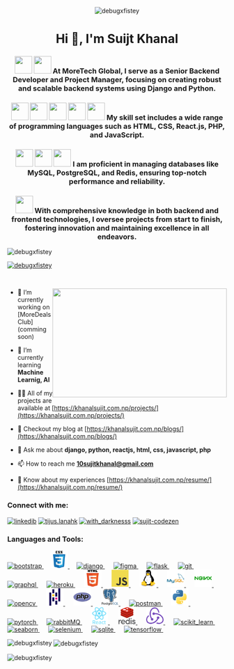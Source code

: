 <p align="center"><img src="https://github.com/sujit-codezen/sujit-codezen/assets/124259614/c713119e-92d6-484d-bd59-0514c192dfe8" alt="debugxfistey" /></p>
<h1 align="center">Hi 👋, I'm Suijt Khanal</h1>
<h3 align="center">
  <img src="https://img.icons8.com/ios-filled/50/ffffff/django.png" width="40" height="40" /> 
  <img src="https://img.icons8.com/color/48/000000/python--v1.png" width="40" height="40" />
  At MoreTech Global, I serve as a Senior Backend Developer and Project Manager, focusing on creating robust and scalable backend systems using Django and Python.
</h3>

<h3 align="center">
  <img src="https://img.icons8.com/color/48/000000/html-5--v1.png" width="40" height="40" /> 
  <img src="https://img.icons8.com/color/48/000000/css3.png" width="40" height="40" />
  <img src="https://img.icons8.com/ultraviolet/40/000000/react--v1.png" width="40" height="40" />
  <img src="https://img.icons8.com/officel/40/000000/php-logo.png" width="40" height="40" />
  <img src="https://img.icons8.com/color/48/000000/javascript--v1.png" width="40" height="40" />
  My skill set includes a wide range of programming languages such as HTML, CSS, React.js, PHP, and JavaScript.
</h3>

<h3 align="center">
  <img src="https://img.icons8.com/ios-filled/50/ffffff/mysql-logo.png" width="40" height="40" /> 
  <img src="https://img.icons8.com/color/48/000000/postgreesql.png" width="40" height="40" />
  <img src="https://img.icons8.com/color/48/000000/redis.png" width="40" height="40" />
  I am proficient in managing databases like MySQL, PostgreSQL, and Redis, ensuring top-notch performance and reliability.
</h3>

<h3 align="center">
  <img src="https://img.icons8.com/fluent/48/000000/project-management.png" width="40" height="40" />
  With comprehensive knowledge in both backend and frontend technologies, I oversee projects from start to finish, fostering innovation and maintaining excellence in all endeavors.
</h3>


<p align="left"> <img src="https://komarev.com/ghpvc/?username=debugxfistey&label=Profile%20views&color=0e75b6&style=flat" alt="debugxfistey" /> </p>

<p align="left"> <a href="https://github.com/ryo-ma/github-profile-trophy"><img src="https://github-profile-trophy.vercel.app/?username=debugxfistey" alt="debugxfistey" /></a> </p>

<p align="left"> <a href="https://twitter.com/" target="blank"><img src="https://img.shields.io/twitter/follow/?logo=twitter&style=for-the-badge" alt="" /></a> </p>

<div>
<img align="right" src="https://camo.githubusercontent.com/ad28cab36fa44e2f77a63970bcbb06660efdd314ed9168ec140d7b222dc2ae9e/68747470733a2f2f7777772e6c616d626461746573742e636f6d2f7265736f75726365732f696d616765732f6e65777332342e676966" width="400" height="250" />
  
- 🔭 I’m currently working on [MoreDeals Club](comming soon)

- 🌱 I’m currently learning **Machine Learnig, AI**

- 👨‍💻 All of my projects are available at [https://khanalsujit.com.np/projects/](https://khanalsujit.com.np/projects/)

- 📝 Checkout my blog at [https://khanalsujit.com.np/blogs/](https://khanalsujit.com.np/blogs/)

- 💬 Ask me about **django, python, reactjs, html, css, javascript, php**

- 📫 How to reach me **10sujitkhanal@gmail.com**

- 📄 Know about my experiences [https://khanalsujit.com.np/resume/](https://khanalsujit.com.np/resume/)

</div>

<h3 align="left">Connect with me:</h3>
<p align="left">
<a href="https://linkedin.com/in/sujit-khanal-92a098318" target="blank"><img align="center" src="https://raw.githubusercontent.com/rahuldkjain/github-profile-readme-generator/master/src/images/icons/Social/linked-in-alt.svg" alt="linkedib" height="30" width="40" /></a>
<a href="https://fb.com/tijus.lanahk" target="blank"><img align="center" src="https://raw.githubusercontent.com/rahuldkjain/github-profile-readme-generator/master/src/images/icons/Social/facebook.svg" alt="tijus.lanahk" height="30" width="40" /></a>
<a href="https://instagram.com/with_darknesss" target="blank"><img align="center" src="https://raw.githubusercontent.com/rahuldkjain/github-profile-readme-generator/master/src/images/icons/Social/instagram.svg" alt="with_darknesss" height="30" width="40" /></a>
<a href="https://www.youtube.com/@sujit-codezen" target="blank"><img align="center" src="https://raw.githubusercontent.com/rahuldkjain/github-profile-readme-generator/master/src/images/icons/Social/youtube.svg" alt="sujit-codezen" height="30" width="40" /></a>
</p>

<h3 align="left">Languages and Tools:</h3>
<p align="left"> 
  <a href="https://getbootstrap.com" target="_blank" rel="noreferrer"> 
    <img src="https://img.icons8.com/color/48/ffffff/bootstrap.png" alt="bootstrap" width="40" height="40"/> 
  </a>&nbsp;&nbsp;&nbsp;
  <a href="https://www.w3schools.com/css/" target="_blank" rel="noreferrer"> 
    <img src="https://raw.githubusercontent.com/devicons/devicon/master/icons/css3/css3-original-wordmark.svg" alt="css3" width="40" height="40"/> 
  </a>&nbsp;&nbsp;&nbsp;
  <a href="https://www.djangoproject.com/" target="_blank" rel="noreferrer"> 
    <img src="https://cdn.worldvectorlogo.com/logos/django.svg" alt="django" width="40" height="40"/> 
  </a>&nbsp;&nbsp; &nbsp;
  <a href="https://www.figma.com/" target="_blank" rel="noreferrer"> 
    <img src="https://www.vectorlogo.zone/logos/figma/figma-icon.svg" alt="figma" width="40" height="40"/> 
  </a>&nbsp;&nbsp; &nbsp;
  <a href="https://flask.palletsprojects.com/" target="_blank" rel="noreferrer"> 
    <img src="https://5.imimg.com/data5/HT/HX/YO/GLADMIN-13634783/selection-208-500x500.png" alt="flask" width="40" height="40"/> 
  </a>&nbsp;&nbsp; &nbsp;
  <a href="https://git-scm.com/" target="_blank" rel="noreferrer"> 
    <img src="https://www.vectorlogo.zone/logos/git-scm/git-scm-icon.svg" alt="git" width="40" height="40"/> 
  </a>&nbsp;&nbsp; &nbsp;
  <a href="https://graphql.org" target="_blank" rel="noreferrer"> 
    <img src="https://www.vectorlogo.zone/logos/graphql/graphql-icon.svg" alt="graphql" width="40" height="40"/> 
  </a>&nbsp;&nbsp; &nbsp;
  <a href="https://heroku.com" target="_blank" rel="noreferrer"> 
    <img src="https://www.vectorlogo.zone/logos/heroku/heroku-icon.svg" alt="heroku" width="40" height="40"/> 
  </a>&nbsp;&nbsp; &nbsp;
  <a href="https://www.w3.org/html/" target="_blank" rel="noreferrer"> 
    <img src="https://raw.githubusercontent.com/devicons/devicon/master/icons/html5/html5-original-wordmark.svg" alt="html5" width="40" height="40"/> 
  </a>&nbsp;&nbsp; &nbsp;
  <a href="https://developer.mozilla.org/en-US/docs/Web/JavaScript" target="_blank" rel="noreferrer"> 
    <img src="https://raw.githubusercontent.com/devicons/devicon/master/icons/javascript/javascript-original.svg" alt="javascript" width="40" height="40"/> 
  </a>&nbsp;&nbsp; &nbsp;
  <a href="https://www.linux.org/" target="_blank" rel="noreferrer"> 
    <img src="https://raw.githubusercontent.com/devicons/devicon/master/icons/linux/linux-original.svg" alt="linux" width="40" height="40"/> 
  </a>&nbsp;&nbsp; &nbsp;
  <a href="https://www.mysql.com/" target="_blank" rel="noreferrer"> 
    <img src="https://raw.githubusercontent.com/devicons/devicon/master/icons/mysql/mysql-original-wordmark.svg" alt="mysql" width="40" height="40"/> 
  </a>&nbsp;&nbsp; &nbsp;
  <a href="https://www.nginx.com" target="_blank" rel="noreferrer"> 
    <img src="https://raw.githubusercontent.com/devicons/devicon/master/icons/nginx/nginx-original.svg" alt="nginx" width="40" height="40"/> 
  </a>&nbsp;&nbsp; &nbsp;
  <a href="https://opencv.org/" target="_blank" rel="noreferrer"> 
    <img src="https://www.vectorlogo.zone/logos/opencv/opencv-icon.svg" alt="opencv" width="40" height="40"/> 
  </a>&nbsp;&nbsp; &nbsp;
  <a href="https://pandas.pydata.org/" target="_blank" rel="noreferrer"> 
    <img src="https://raw.githubusercontent.com/devicons/devicon/2ae2a900d2f041da66e950e4d48052658d850630/icons/pandas/pandas-original.svg" alt="pandas" width="40" height="40"/> 
  </a>&nbsp;&nbsp; &nbsp;
  <a href="https://www.php.net" target="_blank" rel="noreferrer"> 
    <img src="https://raw.githubusercontent.com/devicons/devicon/master/icons/php/php-original.svg" alt="php" width="40" height="40"/> 
  </a>&nbsp;&nbsp; &nbsp;
  <a href="https://www.postgresql.org" target="_blank" rel="noreferrer"> 
    <img src="https://raw.githubusercontent.com/devicons/devicon/master/icons/postgresql/postgresql-original-wordmark.svg" alt="postgresql" width="40" height="40"/> 
  </a>&nbsp;&nbsp; &nbsp;
  <a href="https://postman.com" target="_blank" rel="noreferrer"> 
    <img src="https://www.vectorlogo.zone/logos/getpostman/getpostman-icon.svg" alt="postman" width="40" height="40"/> 
  </a>&nbsp;&nbsp; &nbsp;
  <a href="https://www.python.org" target="_blank" rel="noreferrer"> 
    <img src="https://raw.githubusercontent.com/devicons/devicon/master/icons/python/python-original.svg" alt="python" width="40" height="40"/> 
  </a>&nbsp;&nbsp; &nbsp;
  <a href="https://pytorch.org/" target="_blank" rel="noreferrer"> 
    <img src="https://www.vectorlogo.zone/logos/pytorch/pytorch-icon.svg" alt="pytorch" width="40" height="40"/> 
  </a>&nbsp;&nbsp; &nbsp;
  <a href="https://www.rabbitmq.com" target="_blank" rel="noreferrer"> 
    <img src="https://www.vectorlogo.zone/logos/rabbitmq/rabbitmq-icon.svg" alt="rabbitMQ" width="40" height="40"/> 
  </a>&nbsp;&nbsp; &nbsp;
  <a href="https://reactjs.org/" target="_blank" rel="noreferrer"> 
    <img src="https://raw.githubusercontent.com/devicons/devicon/master/icons/react/react-original-wordmark.svg" alt="react" width="40" height="40"/> 
  </a>&nbsp;&nbsp; &nbsp;
  <a href="https://redis.io" target="_blank" rel="noreferrer"> 
    <img src="https://raw.githubusercontent.com/devicons/devicon/master/icons/redis/redis-original-wordmark.svg" alt="redis" width="40" height="40"/> 
  </a>&nbsp;&nbsp; &nbsp;
  <a href="https://redux.js.org" target="_blank" rel="noreferrer"> 
    <img src="https://raw.githubusercontent.com/devicons/devicon/master/icons/redux/redux-original.svg" alt="redux" width="40" height="40"/> 
  </a>&nbsp;&nbsp; &nbsp;
  <a href="https://scikit-learn.org/" target="_blank" rel="noreferrer"> 
    <img src="https://upload.wikimedia.org/wikipedia/commons/0/05/Scikit_learn_logo_small.svg" alt="scikit_learn" width="40" height="40"/> 
  </a>&nbsp;&nbsp; &nbsp;
  <a href="https://seaborn.pydata.org/" target="_blank" rel="noreferrer"> 
    <img src="https://seaborn.pydata.org/_images/logo-mark-lightbg.svg" alt="seaborn" width="40" height="40"/> 
  </a>&nbsp;&nbsp; &nbsp;
  <a href="https://www.selenium.dev" target="_blank" rel="noreferrer"> 
    <img src="https://raw.githubusercontent.com/detain/svg-logos/780f25886640cef088af994181646db2f6b1a3f8/svg/selenium-logo.svg" alt="selenium" width="40" height="40"/> 
  </a>&nbsp;&nbsp; &nbsp;
  <a href="https://www.sqlite.org/" target="_blank" rel="noreferrer"> 
    <img src="https://www.vectorlogo.zone/logos/sqlite/sqlite-icon.svg" alt="sqlite" width="40" height="40"/> 
  </a>&nbsp;&nbsp; &nbsp;
  <a href="https://www.tensorflow.org" target="_blank" rel="noreferrer"> 
    <img src="https://www.vectorlogo.zone/logos/tensorflow/tensorflow-icon.svg" alt="tensorflow" width="40" height="40"/> 
  </a>&nbsp;&nbsp; &nbsp;
</p>


<p><img align="left" src="https://github-readme-stats.vercel.app/api/top-langs?username=debugxfistey&show_icons=true&locale=en&layout=compact" alt="debugxfistey" /></p>

<p>&nbsp;<img align="center" src="https://github-readme-stats.vercel.app/api?username=debugxfistey&show_icons=true&locale=en" alt="debugxfistey" /></p>

<p><img align="center" src="https://github-readme-streak-stats.herokuapp.com/?user=debugxfistey&" alt="debugxfistey" /></p>
